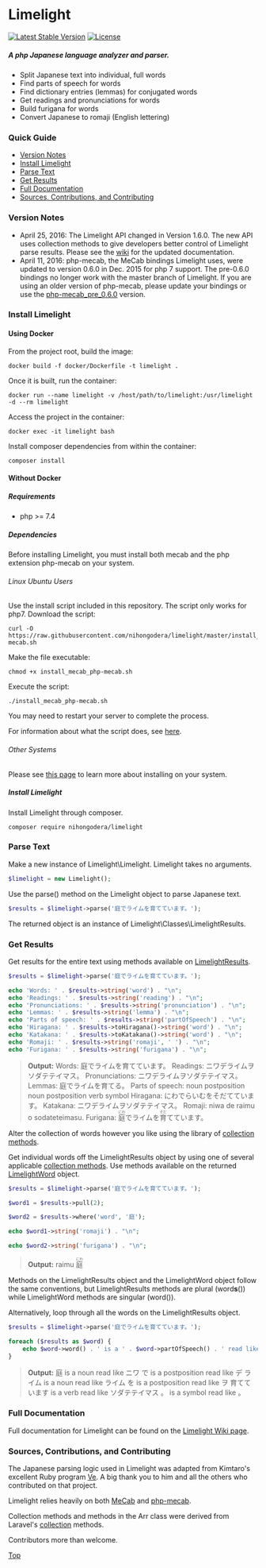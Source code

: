 # Limelight
[![Latest Stable Version](https://poser.pugx.org/nihongodera/limelight/version.svg)](//packagist.org/packages/nihongodera/limelight)
[![License](https://poser.pugx.org/nihongodera/limelight/license.svg)](//packagist.org/packages/nihongodera/limelight)
##### A php Japanese language analyzer and parser.
  - Split Japanese text into individual, full words
  - Find parts of speech for words
  - Find dictionary entries (lemmas) for conjugated words
  - Get readings and pronunciations for words
  - Build furigana for words
  - Convert Japanese to romaji (English lettering)

### Quick Guide
  - [Version Notes](#version-notes)
  - [Install Limelight](#install-limelight)
  - [Parse Text](#parse-text)
  - [Get Results](#get-results)
  - [Full Documentation](#full-documentation)
  - [Sources, Contributions, and Contributing](#sources-contributions-and-contributing)

### Version Notes
  - April 25, 2016: The Limelight API changed in Version 1.6.0. The new API uses collection methods to give developers better control of Limelight parse results. Please see the [wiki](https://github.com/nihongodera/limelight/wiki) for the updated documentation.
  - April 11, 2016: php-mecab, the MeCab bindings Limelight uses, were updated to version 0.6.0 in Dec. 2015 for php 7 support. The pre-0.6.0 bindings no longer work with the master branch of Limelight. If you are using an older version of php-mecab, please update your bindings or use the [php-mecab_pre_0.6.0](https://github.com/nihongodera/limelight/tree/php-mecab_pre_0.6.0) version.

### Install Limelight
#### Using Docker
From the project root, build the image:
```
docker build -f docker/Dockerfile -t limelight .
```

Once it is built, run the container:
```
docker run --name limelight -v /host/path/to/limelight:/usr/limelight -d --rm limelight
```

Access the project in the container:
```
docker exec -it limelight bash
```

Install composer dependencies from within the container:
```
composer install
```

#### Without Docker
##### Requirements
  - php >= 7.4

##### Dependencies
Before installing Limelight, you must install both mecab and the php extension php-mecab on your system.

###### Linux Ubuntu Users
Use the install script included in this repository. The script only works for php7.
Download the script:
```
curl -O https://raw.githubusercontent.com/nihongodera/limelight/master/install_mecab_php-mecab.sh
```
Make the file executable:
```
chmod +x install_mecab_php-mecab.sh
```
Execute the script:
```
./install_mecab_php-mecab.sh
```
You may need to restart your server to complete the process.

For information about what the script does, see [here](https://github.com/nihongodera/limelight/wiki/Install-Script).

###### Other Systems

Please see [this page](https://github.com/nihongodera/php-mecab-documentation) to learn more about installing on your system.

##### Install Limelight
Install Limelight through composer.
```
composer require nihongodera/limelight
```

### Parse Text
Make a new instance of Limelight\Limelight.  Limelight takes no arguments.
```php
$limelight = new Limelight();
```

Use the parse() method on the Limelight object to parse Japanese text.
```php
$results = $limelight->parse('庭でライムを育てています。');
```
The returned object is an instance of Limelight\Classes\LimelightResults.

### Get Results
Get results for the entire text using methods available on [LimelightResults](https://github.com/nihongodera/limelight/wiki/LimelightResults).
```php
$results = $limelight->parse('庭でライムを育てています。');

echo 'Words: ' . $results->string('word') . "\n";
echo 'Readings: ' . $results->string('reading') . "\n";
echo 'Pronunciations: ' . $results->string('pronunciation') . "\n";
echo 'Lemmas: ' . $results->string('lemma') . "\n";
echo 'Parts of speech: ' . $results->string('partOfSpeech') . "\n";
echo 'Hiragana: ' . $results->toHiragana()->string('word') . "\n";
echo 'Katakana: ' . $results->toKatakana()->string('word') . "\n";
echo 'Romaji: ' . $results->string('romaji', ' ') . "\n";
echo 'Furigana: ' . $results->string('furigana') . "\n";
```
> **Output:**
> Words: 庭でライムを育てています。
> Readings: ニワデライムヲソダテテイマス。
> Pronunciations: ニワデライムヲソダテテイマス。
> Lemmas: 庭でライムを育てる。
> Parts of speech: noun postposition noun postposition verb symbol
> Hiragana: にわでらいむをそだてています。
> Katakana: ニワデライムヲソダテテイマス。
> Romaji: niwa de raimu o sodateteimasu.
> Furigana: <ruby><rb>庭</rb><rp>(</rp><rt>にわ</rt><rp>)</rp></ruby>でライムを<ruby><rb>育</rb><rp>(</rp><rt>そだ</rt><rp>)</rp></ruby>てています。

Alter the collection of words however you like using the library of [collection methods](https://github.com/nihongodera/limelight/wiki/Collection-Methods).

Get individual words off the LimelightResults object by using one of several applicable [collection methods](https://github.com/nihongodera/limelight/wiki/Collection-Methods). Use methods available on the returned [LimelightWord](https://github.com/nihongodera/limelight/wiki/LimelightWord) object.
```php
$results = $limelight->parse('庭でライムを育てています。');

$word1 = $results->pull(2);

$word2 = $results->where('word', '庭');

echo $word1->string('romaji') . "\n";

echo $word2->string('furigana') . "\n";
```
> **Output:**
> raimu
> <ruby>庭<rt>にわ</rt></ruby>

Methods on the LimelightResults object and the LimelightWord object follow the same conventions, but LimelightResults methods are plural (word**s**()) while LimelightWord methods are singular (word()).

Alternatively, loop through all the words on the LimelightResults object.
```php
$results = $limelight->parse('庭でライムを育てています。');

foreach ($results as $word) {
    echo $word->word() . ' is a ' . $word->partOfSpeech() . ' read like ' . $word->reading() . "\n";
}
```
> **Output:**
> 庭 is a noun read like ニワ
> で is a postposition read like デ
> ライム is a noun read like ライム
> を is a postposition read like ヲ
> 育てています is a verb read like ソダテテイマス
> 。 is a symbol read like 。

### Full Documentation

Full documentation for Limelight can be found on the [Limelight Wiki page](https://github.com/nihongodera/limelight/wiki).

### Sources, Contributions, and Contributing

The Japanese parsing logic used in Limelight was adapted from Kimtaro's excellent Ruby program [Ve](https://github.com/Kimtaro/ve).  A big thank you to him and all the others who contributed on that project.

Limelight relies heavily on both [MeCab](http://taku910.github.io/mecab/) and [php-mecab](https://github.com/rsky/php-mecab).

Collection methods and methods in the Arr class were derived from Laravel's [collection](https://github.com/illuminate/support/blob/master/Collection.php) methods.

Contributors more than welcome.

[Top](#contents)
